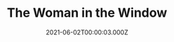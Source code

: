 ---
title: "The Woman in the Window"
year: 2021
date: 2021-06-02T00:00:03.000Z
permalink: /almanac/movies/2021-06-02-the-woman-in-the-window/index.html
link: https://letterboxd.com/rknightuk/film/the-woman-in-the-window-2021/
rating: 1
tmdbid: 520663
---